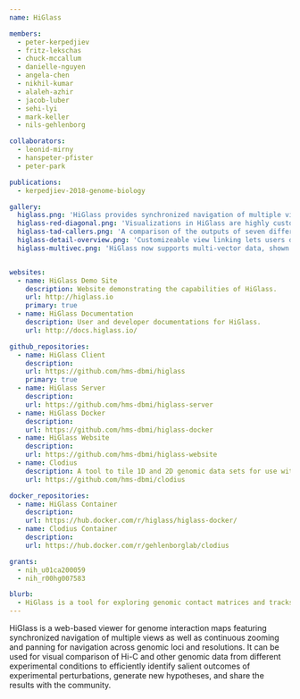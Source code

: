 ```yaml
---
name: HiGlass

members:
  - peter-kerpedjiev
  - fritz-lekschas
  - chuck-mccallum
  - danielle-nguyen
  - angela-chen
  - nikhil-kumar
  - alaleh-azhir
  - jacob-luber
  - sehi-lyi
  - mark-keller
  - nils-gehlenborg

collaborators:
  - leonid-mirny
  - hanspeter-pfister
  - peter-park

publications:
  - kerpedjiev-2018-genome-biology

gallery:
  higlass.png: 'HiGlass provides synchronized navigation of multiple views showing matrices from different experimental conditions, types or cell lines.'
  higlass-red-diagonal.png: 'Visualizations in HiGlass are highly customizeable with a variety of track types available for displaying genomic contact and other data.'
  higlass-tad-callers.png: 'A comparison of the outputs of seven different TAD callers, shown in HiGlass.'
  higlass-detail-overview.png: 'Customizeable view linking lets users dynamically create detail-overview arrangements for comparing datasets at varying scales.'
  higlass-multivec.png: 'HiGlass now supports multi-vector data, shown here in a stacked bar track view.'


websites:
  - name: HiGlass Demo Site
    description: Website demonstrating the capabilities of HiGlass.
    url: http://higlass.io
    primary: true
  - name: HiGlass Documentation
    description: User and developer documentations for HiGlass.
    url: http://docs.higlass.io/

github_repositories:
  - name: HiGlass Client
    description:
    url: https://github.com/hms-dbmi/higlass
    primary: true
  - name: HiGlass Server
    description:
    url: https://github.com/hms-dbmi/higlass-server
  - name: HiGlass Docker
    description:
    url: https://github.com/hms-dbmi/higlass-docker
  - name: HiGlass Website
    description:
    url: https://github.com/hms-dbmi/higlass-website
  - name: Clodius
    description: A tool to tile 1D and 2D genomic data sets for use with HiGlass.
    url: https://github.com/hms-dbmi/clodius

docker_repositories:
  - name: HiGlass Container
    description:
    url: https://hub.docker.com/r/higlass/higlass-docker/
  - name: Clodius Container
    description:
    url: https://hub.docker.com/r/gehlenborglab/clodius

grants:
  - nih_u01ca200059
  - nih_r00hg007583

blurb:
  - HiGlass is a tool for exploring genomic contact matrices and tracks. It can be configured to explore and compare contact matrices across multiple scales.
---
```

HiGlass is a web-based viewer for genome interaction maps featuring synchronized navigation of multiple views as well as continuous zooming and panning for navigation across genomic loci and resolutions. It can be used for visual comparison of Hi-C and other genomic data from different experimental conditions to efficiently identify salient outcomes of experimental perturbations, generate new hypotheses, and share the results with the community.
